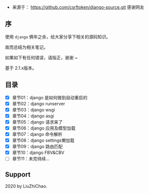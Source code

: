 
- 来源于： https://github.com/csrftoken/django-source.git 感谢网友
## 序

使用 `django` 俩年之余，给大家分享下相关的源码知识。

故而总结为相关笔记。

如果如下有任何错误，请指正，谢谢 ~

基于 2.1.x版本。

## 目录

- [x] 章节01：django 是如何做到自动重启的
- [x] 章节02：django runserver
- [x] 章节03：django wsgi
- [x] 章节04：django asgi
- [x] 章节05：django 请求来了
- [x] 章节06：django 应用及模型加载
- [x] 章节07：django 命令解析
- [x] 章节08：django settings懒加载
- [x] 章节09：django 路由匹配
- [x] 章节10：django FBV&CBV
- [ ] 章节11：未完待续...

## Support

2020 by LiuZhiChao.
